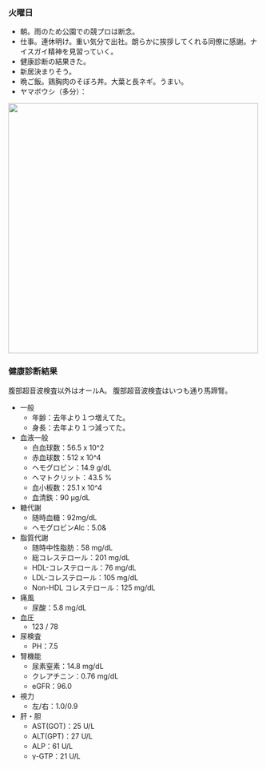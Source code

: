 ### 火曜日

* 朝。雨のため公園での競プロは断念。
* 仕事。連休明け。重い気分で出社。朗らかに挨拶してくれる同僚に感謝。ナイスガイ精神を見習っていく。
* 健康診断の結果きた。
* 新居決まりそう。
* 晩ご飯。鶏胸肉のそぼろ丼。大葉と長ネギ。うまい。
* ヤマボウシ（多分）：

<img src="https://i.imgur.com/uM0aCe0.jpg" width="500">

### 健康診断結果

腹部超音波検査以外はオールA。
腹部超音波検査はいつも通り馬蹄腎。

* 一般
  * 年齢：去年より１つ増えてた。
  * 身長：去年より１つ減ってた。
* 血液一般
  * 白血球数：56.5 x 10^2
  * 赤血球数：512 x 10^4
  * ヘモグロビン：14.9 g/dL
  * ヘマトクリット：43.5 %
  * 血小板数：25.1 x 10^4
  * 血清鉄：90 μg/dL
* 糖代謝
  * 随時血糖：92mg/dL
  * ヘモグロビンAlc：5.0&
* 脂質代謝
  * 随時中性脂肪：58 mg/dL
  * 総コレステロール：201 mg/dL
  * HDL-コレステロール：76 mg/dL
  * LDL-コレステロール：105 mg/dL
  * Non-HDL コレステロール：125 mg/dL
* 痛風
  * 尿酸：5.8 mg/dL
* 血圧
  * 123 / 78
* 尿検査
  * PH：7.5
* 腎機能
  * 尿素窒素：14.8 mg/dL
  * クレアチニン：0.76 mg/dL
  * eGFR：96.0
* 視力
  * 左/右：1.0/0.9
* 肝・胆
  * AST(GOT)：25 U/L
  * ALT(GPT)：27 U/L
  * ALP：61 U/L
  * γ-GTP：21 U/L
